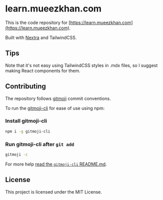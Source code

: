 # learn.mueezkhan.com

This is the code repository for [https://learn.mueezkhan.com](https://learn.mueezkhan.com).

Built with [Nextra](https://nextra.site) and TailwindCSS.

## Tips

Note that it's not easy using TailwindCSS styles in .mdx files, so I suggest making React components for them.

## Contributing

The repository follows [gitmoji](https://gitmoji.dev/) commit conventions.

To run the [gitmoji-cli](https://github.com/carloscuesta/gitmoji-cli#readme) for ease of use using npm:

### Install gitmoji-cli

```bash
npm i -g gitmoji-cli
```

### Run gitmoji-cli after `git add`

```bash
gitmoji -c
```

For more help [read the `gitmoji-cli` README.md](https://github.com/carloscuesta/gitmoji-cli#readme).

## License

This project is licensed under the MIT License.
